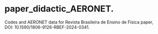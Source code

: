 # paper_didactic_AERONET.
Codes and AERONET data for Revista Brasileira de Ensino de Física paper, DOI: 10.1590/1806-9126-RBEF-2024-0341.
